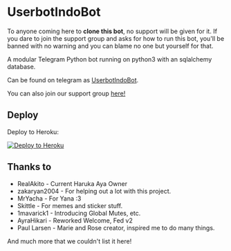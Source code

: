 # UserbotIndoBot

To anyone coming here to **clone this bot**, no support will be given for it. If you dare to join the support group and asks for how to run this bot, you'll be banned with no warning and you can blame no one but yourself for that.

A modular Telegram Python bot running on python3 with an sqlalchemy database.

Can be found on telegram as [UserbotIndoBot](https://t.me/userindotestbot).

You can also join our support group [here!](https://t.me/Userbotindo)

## Deploy

Deploy to Heroku:
<p align="left"><a href="https://heroku.com/deploy?template=https://github.com/MoveAngel/UserbotindoBot/tree/stag"> <img src="https://www.herokucdn.com/deploy/button.svg" alt="Deploy to Heroku" /></a></p>

## Thanks to
* RealAkito - Current Haruka Aya Owner
* zakaryan2004 - For helping out a lot with this project.
* MrYacha - For Yana :3
* Skittle - For memes and sticker stuff.
* 1mavarick1 - Introducing Global Mutes, etc.
* AyraHikari - Reworked Welcome, Fed v2
* Paul Larsen - Marie and Rose creator, inspired me to do many things.

And much more that we couldn't list it here!
